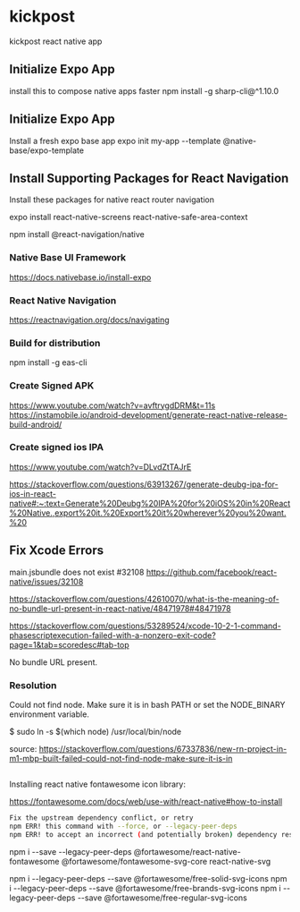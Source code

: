 # kickpost
kickpost react native app

## Initialize Expo App
install this to compose native apps faster
npm install -g sharp-cli@^1.10.0

## Initialize Expo App
Install a fresh expo base app
expo init my-app --template @native-base/expo-template

## Install Supporting Packages for React Navigation
Install these packages for native react router navigation

expo install react-native-screens react-native-safe-area-context

npm install @react-navigation/native


### Native Base UI Framework
https://docs.nativebase.io/install-expo


### React Native Navigation
https://reactnavigation.org/docs/navigating


### Build for distribution
npm install -g eas-cli


### Create Signed APK
https://www.youtube.com/watch?v=avftrygdDRM&t=11s
https://instamobile.io/android-development/generate-react-native-release-build-android/


### Create signed ios IPA
https://www.youtube.com/watch?v=DLvdZtTAJrE

https://stackoverflow.com/questions/63913267/generate-deubg-ipa-for-ios-in-react-native#:~:text=Generate%20Deubg%20IPA%20for%20iOS%20in%20React%20Native.,export%20it.%20Export%20it%20wherever%20you%20want.%20



## Fix Xcode Errors

main.jsbundle does not exist #32108
https://github.com/facebook/react-native/issues/32108

https://stackoverflow.com/questions/42610070/what-is-the-meaning-of-no-bundle-url-present-in-react-native/48471978#48471978

https://stackoverflow.com/questions/53289524/xcode-10-2-1-command-phasescriptexecution-failed-with-a-nonzero-exit-code?page=1&tab=scoredesc#tab-top

No bundle URL present.

### Resolution

Could not find node. Make sure it is in bash PATH or set the NODE_BINARY environment variable.

$ sudo ln -s $(which node) /usr/local/bin/node

source: https://stackoverflow.com/questions/67337836/new-rn-project-in-m1-mbp-built-failed-could-not-find-node-make-sure-it-is-in


## 
Installing react native fontawesome icon library:

https://fontawesome.com/docs/web/use-with/react-native#how-to-install

```bash
Fix the upstream dependency conflict, or retry
npm ERR! this command with --force, or --legacy-peer-deps
npm ERR! to accept an incorrect (and potentially broken) dependency resolution.
```

npm i --save --legacy-peer-deps @fortawesome/react-native-fontawesome @fortawesome/fontawesome-svg-core react-native-svg

npm i  --legacy-peer-deps --save @fortawesome/free-solid-svg-icons
npm i --legacy-peer-deps --save @fortawesome/free-brands-svg-icons
npm i --legacy-peer-deps --save @fortawesome/free-regular-svg-icons